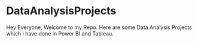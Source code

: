 # DataAnalysisProjects

Hey Everyone,
Welcome to my Repo.
Here are some Data Analysis Projects which i have done in Power BI and Tableau.
